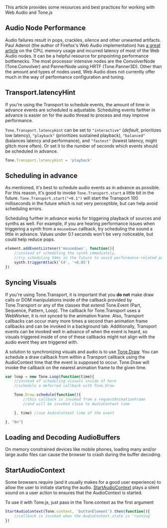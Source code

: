 This article provides some resources and best practices for working with Web Audio and Tone.js

## Audio Node Performance

Audio failures result in pops, crackles, silence and other unwanted artifacts. Paul Adenot (the author of Firefox's Web Audio implementation) has [a great article](http://padenot.github.io/web-audio-perf/) on the CPU, memory usage and incurred latency of most of the Web Audio nodes. It can be a helpful resource for pinpointing performance bottlenecks. The most processor intensive nodes are the ConvolverNode (Tone.Convolver) and PannerNode using HRTF (Tone.Panner3D). Other than the amount and types of nodes used, Web Audio does not currently offer much in the way of performance configuration and tuning.

## Transport.latencyHint

If you're using the Transport to schedule events, the amount of time in advance events are scheduled is adjustable. Scheduling events farther in advance is easier on for the audio thread to process and may improve performance.

`Tone.Transport.latencyHint` can be set to `"interactive"` (_default_, prioritizes low latency), `"playback"` (prioritizes sustained playback), `"balanced"` (balances latency and performance), and `"fastest"` (lowest latency, might glitch more often). Or set it to the number of seconds which events should be scheduled in advance. 

```javascript
Tone.Transport.latencyHint = 'playback'
```

## Scheduling in advance

As mentioned, it's best to schedule audio events as in advance as possible. For this reason, it's good to invoke `Tone.Transport.start` a little bit in the future. `Tone.Transport.start("+0.1")` will start the Transport 100 milliseconds in the future which is not very perceptible, but can help avoid scheduling errors.

Scheduling further in advance works for triggering playback of sources and synths as well. For example, if you are hearing performance issues when triggering a synth from a `mousedown` callback, try scheduling the sound a little in advance. Values under 0.1 seconds won't be very noticeable, but could help reduce pops. 

```javascript
element.addEventListener('mousedown', function(){
	//instead of scheduling the synth immediately,
	//try scheduling 50ms in the future to avoid performance-related pops
	synth.triggerAttack('C4', '+0.05')
})
```

## Syncing Visuals

If you're using Tone.Transport, it is important that you **do not** make draw calls or DOM manipulations inside of the callback provided by Tone.Transport or any of the classes that extend Tone.Event (Part, Sequence, Pattern, Loop). The callback for Tone.Transport uses a WebWorker, it is not synced to the animation frame. Also, Transport callbacks can occur many more times a second than animation frame callbacks and can be invoked in a background tab. Additionally, Transport events can be invoked well in advance of when the event is heard, so visuals triggered inside of one of these callbacks might not align with the audio event they are triggered with. 

A solution to synchronizing visuals and audio is to use [Tone.Draw](https://tonejs.github.io/docs/#Draw). You can schedule a draw callback from within a Transport callback using the AudioContext time that the event is supposed to occur. Tone.Draw will invoke the callback on the nearest animation frame to the given time. 

```javascript
var loop = new Tone.Loop(function(time){
	//instead of scheduling visuals inside of here
	//schedule a deferred callback with Tone.Draw

	Tone.Draw.schedule(function(){
		//this callback is invoked from a requestAnimationFrame
		//and will be invoked close to AudioContext time

	}, time) //use AudioContext time of the event

}, "8n")
```


## Loading and Decoding AudioBuffers

On memory constrained devices like mobile phones, loading many and/or large audio files can cause the browser to crash during the buffer decoding.

## StartAudioContext

Some browsers require (and it usually makes for a good user experience) to allow the user to initiate starting the audio. [StartAudioContext](https://github.com/tambien/StartAudioContext) plays a silent sound on a user action to ensures that the AudioContext is started. 

To use it with Tone.js, just pass in the Tone.context as the first argument
```javascript
StartAudioContext(Tone.context, 'buttonElement').then(function(){
	//callback is invoked when the AudioContext.state is 'running'
})
```